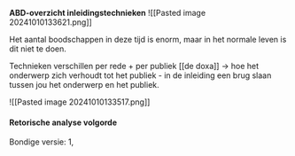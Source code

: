**ABD-overzicht inleidingstechnieken**
![[Pasted image 20241010133621.png]]

Het aantal boodschappen in deze tijd is enorm, maar in het normale leven is dit niet te doen.

Technieken verschillen per rede + per publiek
[[de doxa]]
-> hoe het onderwerp zich verhoudt tot het publiek - in de inleiding een brug slaan tussen jou het onderwerp en het publiek.

![[Pasted image 20241010133517.png]]

#### Retorische analyse volgorde
Bondige versie:
1, 

